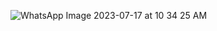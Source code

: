 ![WhatsApp Image 2023-07-17 at 10 34 25 AM](https://github.com/ManoDevelope/Makeup-API/assets/135200768/ff272f85-68b9-4121-b50b-df05b5e25f72)

